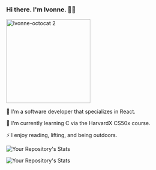 ### Hi there. I'm Ivonne. 👋🏽
<img width="224" alt="Ivonne-octocat 2" src="https://user-images.githubusercontent.com/86989161/151241720-3c0ffbaa-3a9a-470c-8b35-9bc3162f2a12.png">

:telescope: I'm a software developer that specializes in React.

:seedling: I'm currently learning C via the HarvardX CS50x course.

⚡ I enjoy reading, lifting, and being outdoors.

![Your Repository's Stats](https://github-readme-stats.vercel.app/api?username=ivonne-hernandez&show_icons=true&theme=graywhite)

![Your Repository's Stats](https://github-readme-stats.vercel.app/api/top-langs/?username=ivonne-hernandez&layout=compact&theme=graywhite)
